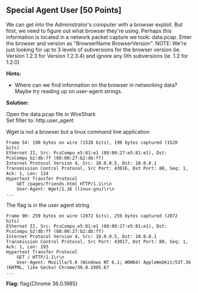 ## Special Agent User [50 Points]

We can get into the Administrator's computer with a browser exploit. But first, we need to figure out what browser they're using. Perhaps this information is located in a network packet capture we took: data.pcap. Enter the browser and version as "BrowserName BrowserVersion". NOTE: We're just looking for up to 3 levels of subversions for the browser version (ie. Version 1.2.3 for Version 1.2.3.4) and ignore any 0th subversions (ie. 1.2 for 1.2.0)

**Hints:**

- Where can we find information on the browser in networking data? Maybe try reading up on user-agent strings.

**Solution:**

Open the data.pcap file in WireShark  
Set filter to: http.user_agent

Wget is not a browser but a linux command line application
```
Frame 54: 190 bytes on wire (1520 bits), 190 bytes captured (1520 bits)
Ethernet II, Src: PcsCompu_e5:81:e1 (08:00:27:e5:81:e1), Dst: PcsCompu_b2:db:ff (08:00:27:b2:db:ff)
Internet Protocol Version 4, Src: 10.0.0.5, Dst: 10.0.0.1
Transmission Control Protocol, Src Port: 43016, Dst Port: 80, Seq: 1, Ack: 1, Len: 124
Hypertext Transfer Protocol
    GET /pages/friends.html HTTP/1.1\r\n
    User-Agent: Wget/1.16 (linux-gnu)\r\n
...
```

The flag is in the user agent string
```
Frame 90: 259 bytes on wire (2072 bits), 259 bytes captured (2072 bits)
Ethernet II, Src: PcsCompu_e5:81:e1 (08:00:27:e5:81:e1), Dst: PcsCompu_b2:db:ff (08:00:27:b2:db:ff)
Internet Protocol Version 4, Src: 10.0.0.5, Dst: 10.0.0.1
Transmission Control Protocol, Src Port: 43017, Dst Port: 80, Seq: 1, Ack: 1, Len: 193
Hypertext Transfer Protocol
    GET / HTTP/1.1\r\n
    User-Agent: Mozilla/5.0 (Windows NT 6.1; WOW64) AppleWebKit/537.36 (KHTML, like Gecko) Chrome/36.0.1985.67
...
```

**Flag:** flag{Chrome 36.0.1985}
